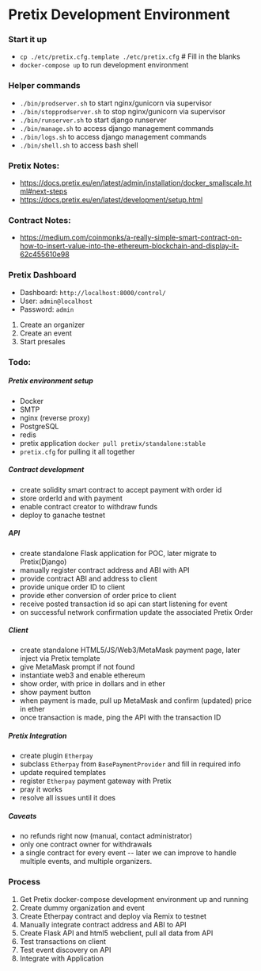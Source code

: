 # Pretix Development Environment

### Start it up

* `cp ./etc/pretix.cfg.template ./etc/pretix.cfg` # Fill in the blanks
* `docker-compose up` to run development environment 

### Helper commands

* `./bin/prodserver.sh` to start nginx/gunicorn via supervisor
* `./bin/stopprodserver.sh` to stop nginx/gunicorn via supervisor
* `./bin/runserver.sh` to start django runserver
* `./bin/manage.sh` to access django management commands
* `./bin/logs.sh` to access django management commands
* `./bin/shell.sh` to access bash shell

### Pretix Notes:

* https://docs.pretix.eu/en/latest/admin/installation/docker_smallscale.html#next-steps
* https://docs.pretix.eu/en/latest/development/setup.html

### Contract Notes:

* https://medium.com/coinmonks/a-really-simple-smart-contract-on-how-to-insert-value-into-the-ethereum-blockchain-and-display-it-62c455610e98

### Pretix Dashboard

* Dashboard: `http://localhost:8000/control/`
* User: `admin@localhost`
* Password: `admin`

1. Create an organizer
2. Create an event
3. Start presales

### Todo:

##### Pretix environment setup

* Docker
* SMTP
* nginx (reverse proxy)
* PostgreSQL
* redis
* pretix application `docker pull pretix/standalone:stable`
* `pretix.cfg` for pulling it all together

##### Contract development

* create solidity smart contract to accept payment with order id
* store orderId and with payment
* enable contract creator to withdraw funds
* deploy to ganache testnet

##### API

* create standalone Flask application for POC, later migrate to Pretix(Django)
* manually register contract address and ABI with API
* provide contract ABI and address to client
* provide unique order ID to client
* provide ether conversion of order price to client
* receive posted transaction id so api can start listening for event
* on successful network confirmation update the associated Pretix Order

##### Client

* create standalone HTML5/JS/Web3/MetaMask payment page, later inject via Pretix template
* give MetaMask prompt if not found
* instantiate web3 and enable ethereum
* show order, with price in dollars and in ether
* show payment button
* when payment is made, pull up MetaMask and confirm (updated) price in ether
* once transaction is made, ping the API with the transaction ID

##### Pretix Integration

* create plugin `Etherpay`
* subclass `Etherpay` from `BasePaymentProvider` and fill in required info
* update required templates
* register `Etherpay` payment gateway with Pretix
* pray it works
* resolve all issues until it does

##### Caveats

* no refunds right now (manual, contact administrator)
* only one contract owner for withdrawals
* a single contract for every event -- later we can improve to handle multiple events, and multiple organizers.

### Process

1. Get Pretix docker-compose development environment up and running
1. Create dummy organization and event
1. Create Etherpay contract and deploy via Remix to testnet
1. Manually integrate contract address and ABI to API
1. Create Flask API and html5 webclient, pull all data from API
1. Test transactions on client
1. Test event discovery on API
1. Integrate with Application


